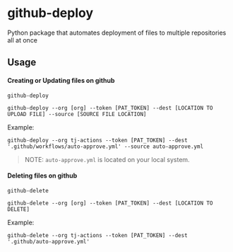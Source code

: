 # github-deploy
Python package that automates deployment of files to multiple repositories all at once


## Usage

#### Creating or Updating files on github

`github-deploy`

```shell script
github-deploy --org [org] --token [PAT_TOKEN] --dest [LOCATION TO UPLOAD FILE] --source [SOURCE FILE LOCATION]
```

Example:

```shell script
github-deploy --org tj-actions --token [PAT_TOKEN] --dest '.github/workflows/auto-approve.yml' --source auto-approve.yml
```

> NOTE: `auto-approve.yml` is located on your local system.


#### Deleting files on github

`github-delete`

```shell script
github-delete --org [org] --token [PAT_TOKEN] --dest [LOCATION TO DELETE]
```

Example:

```shell script
github-delete --org tj-actions --token [PAT_TOKEN] --dest '.github/auto-approve.yml'
```
